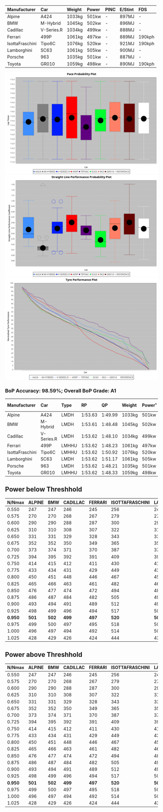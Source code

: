 |Manufacturer|Car|Weight|Power|PINC|E/Stint|FDS|
|:-|:-|:-|:-|:-|:-|:-|
|Alpine|A424|1033kg|501kw|-|897MJ|-|
|BMW|M-Hybrid|1045kg|502kw|-|896MJ|-|
|Cadillac|V-Series.R|1034kg|499kw|-|888MJ|-|
|Ferrari|499P|1061kg|497kw|-|889MJ|190kph|
|IsottaFraschini|Tipo6C|1076kg|520kw|-|921MJ|190kph|
|Lamborghini|SC63|1061kg|505kw|-|900MJ|-|
|Porsche|963|1035kg|501kw|-|887MJ|-|
|Toyota|GR010|1059kg|498kw|-|890MJ|190kph|

![PACECHART](./IMG/AUTO.png)
![STRAIGHTLINEPERFORMANCECHART](./IMG/AUTO_sp.png)
![TYREPERFORMANCECHART](./IMG/AUTO_tw.png)

### BoP Accuracy: 98.59%; Overall BoP Grade: A1
|Manufacturer|Car|Type|RP|QP|Weight|Power¹|Threshhold|PINC|Power²|E/Stint|AVG Vmax|FDS|RDLC|L/Stint|BOP-Grade|ModelAccuracy|ModelPoints|Match%|
|:-|:-|:-|:-|:-|:-|:-|:-|:-|:-|:-|:-|:-|:-|:-|:-|:-|:-|:-|
|Alpine|A424|LMDH|1:53.63|1:49.99|1033kg|501kw|0.0kph|-|501kw|897MJ|278.83kph|-|1.03|35|~A1|80.53%|517|100.00%|
|BMW|M-Hybrid|LMDH|1:53.61|1:48.48|1045kg|502kw|0.0kph|-|502kw|896MJ|274.47kph|-|1.02|35|~A1|96.62%|1656|100.00%|
|Cadillac|V-Series.R|LMDH|1:53.62|1:48.10|1034kg|499kw|0.0kph|-|499kw|888MJ|278.50kph|-|1.02|35|~A1|90.68%|2081|100.00%|
|Ferrari|499P|LMHHU|1:53.62|1:48.23|1061kg|497kw|0.0kph|-|497kw|889MJ|279.51kph|190kph|1.03|35|~A1|94.63%|2574|100.00%|
|IsottaFraschini|Tipo6C|LMHHU|1:53.62|1:50.92|1076kg|520kw|0.0kph|-|520kw|921MJ|278.49kph|190kph|1.03|35|+B1|66.67%|96|89.98%|
|Lamborghini|SC63|LMDH|1:53.62|1:51.17|1061kg|505kw|0.0kph|-|505kw|900MJ|275.35kph|-|1.03|35|~A1|92.15%|399|98.71%|
|Porsche|963|LMDH|1:53.62|1:48.21|1035kg|501kw|0.0kph|-|501kw|887MJ|279.15kph|-|1.02|35|~A1|95.67%|5902|100.00%|
|Toyota|GR010|LMHHU|1:53.62|1:48.33|1059kg|498kw|0.0kph|-|498kw|890MJ|279.65kph|190kph|1.03|35|~A1|91.69%|3310|100.00%|

## Power below Threshhold
|N/Nmax|ALPINE|BMW|CADILLAC|FERRARI|ISOTTAFRASCHINI|LAMBORGHINI|PORSCHE|TOYOTA|
|:-|:-|:-|:-|:-|:-|:-|:-|:-|
|0.550|247|247|246|245|256|249|247|245|
|0.575|270|270|268|267|279|272|270|268|
|0.600|290|290|288|287|300|292|290|288|
|0.625|310|310|308|307|322|312|310|308|
|0.650|331|331|329|328|343|333|331|329|
|0.675|352|352|350|349|365|355|352|350|
|0.700|373|374|371|370|387|376|373|371|
|0.725|394|395|392|391|409|397|394|392|
|0.750|414|415|412|411|430|417|414|411|
|0.775|433|434|431|429|449|436|433|430|
|0.800|450|451|448|446|467|454|450|447|
|0.825|465|466|463|461|482|469|465|462|
|0.850|476|477|474|472|494|480|476|473|
|0.875|486|487|484|482|505|490|486|483|
|0.900|493|494|491|489|512|497|493|490|
|0.925|498|499|496|494|517|502|498|495|
|**0.950**|**501**|**502**|**499**|**497**|**520**|**505**|**501**|**498**|
|0.975|499|500|497|495|518|503|499|496|
|1.000|496|497|494|492|514|500|496|493|
|1.025|428|429|426|424|444|431|428|425|

## Power above Threshhold
|N/Nmax|ALPINE|BMW|CADILLAC|FERRARI|ISOTTAFRASCHINI|LAMBORGHINI|PORSCHE|TOYOTA|
|:-|:-|:-|:-|:-|:-|:-|:-|:-|
|0.550|247|247|246|245|256|249|247|245|
|0.575|270|270|268|267|279|272|270|268|
|0.600|290|290|288|287|300|292|290|288|
|0.625|310|310|308|307|322|312|310|308|
|0.650|331|331|329|328|343|333|331|329|
|0.675|352|352|350|349|365|355|352|350|
|0.700|373|374|371|370|387|376|373|371|
|0.725|394|395|392|391|409|397|394|392|
|0.750|414|415|412|411|430|417|414|411|
|0.775|433|434|431|429|449|436|433|430|
|0.800|450|451|448|446|467|454|450|447|
|0.825|465|466|463|461|482|469|465|462|
|0.850|476|477|474|472|494|480|476|473|
|0.875|486|487|484|482|505|490|486|483|
|0.900|493|494|491|489|512|497|493|490|
|0.925|498|499|496|494|517|502|498|495|
|**0.950**|**501**|**502**|**499**|**497**|**520**|**505**|**501**|**498**|
|0.975|499|500|497|495|518|503|499|496|
|1.000|496|497|494|492|514|500|496|493|
|1.025|428|429|426|424|444|431|428|425|
